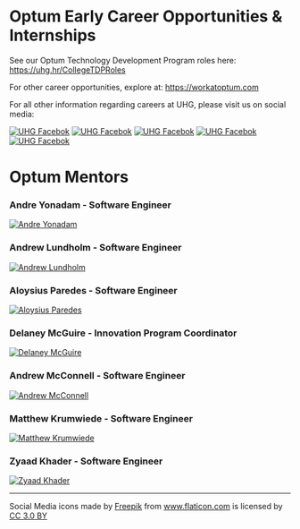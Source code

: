 # Optum Early Career Opportunities & Internships

See our Optum Technology Development Program roles here: <https://uhg.hr/CollegeTDPRoles>

For other career opportunities, explore at: <https://workatoptum.com>

For all other information regarding careers at UHG, please visit us on social media:

<a href="https://facebook.com/uhgcareers" rel="Facebook">![UHG Facebok](https://github.com/optumhack/HackIllinois2019/blob/master/Assets/facebook.png)</a>
<a href="https://Instagram.com/uhgcareers" rel="Instagram">![UHG Facebok](https://github.com/optumhack/HackIllinois2019/blob/master/Assets/instagram.png)</a>
<a href="https://uhg.hr/UHGLICompany" rel="LinkedIn">![UHG Facebok](https://github.com/optumhack/HackIllinois2019/blob/master/Assets/linkedin.png)</a>
<a href="https://twitter.com/UHGCareers" rel="Twitter">![UHG Facebok](https://github.com/optumhack/HackIllinois2019/blob/master/Assets/twitter.png)</a>
<a href="https://youtube.com/user/uhgcareers" rel="Youtube">![UHG Facebok](https://github.com/optumhack/HackIllinois2019/blob/master/Assets/youtube.png)</a>

# Optum Mentors

### Andre Yonadam - Software Engineer

<a href="https://www.linkedin.com/in/andreyonadam/" rel="Facebook">![Andre Yonadam](https://github.com/optumhack/HackIllinois2019/blob/master/Assets/ay.jpeg)</a>

### Andrew Lundholm - Software Engineer

<a href="https://www.linkedin.com/in/andrew-lundholm-9546b5b7/" rel="Facebook">![Andrew Lundholm](https://github.com/optumhack/HackIllinois2019/blob/master/Assets/al.jpg)</a>

### Aloysius Paredes - Software Engineer

<a href="https://www.linkedin.com/in/aloysius-paredes/" rel="Facebook">![Aloysius Paredes](https://github.com/optumhack/HackIllinois2019/blob/master/Assets/ap.jpeg)</a>

### Delaney McGuire - Innovation Program Coordinator

<a href="https://www.linkedin.com/in/delaney-mcguire/" rel="Facebook">![Delaney McGuire](https://github.com/optumhack/HackIllinois2019/blob/master/Assets/dm.jpeg)</a>

### Andrew McConnell - Software Engineer

<a href="https://www.linkedin.com/in/andrew-mcconnell-15b95468/" rel="Facebook">![Andrew McConnell](https://github.com/optumhack/HackIllinois2019/blob/master/Assets/am.jpeg)</a>

### Matthew Krumwiede - Software Engineer

<a href="https://www.linkedin.com/in/matthew-krumwiede/" rel="Facebook">![Matthew Krumwiede](https://github.com/optumhack/HackIllinois2019/blob/master/Assets/mk.jpeg)</a>

### Zyaad Khader - Software Engineer

<a href="https://www.linkedin.com/in/zyaad-khader-40b621129/" rel="Facebook">![Zyaad Khader](https://github.com/optumhack/HackIllinois2019/blob/master/Assets/zk.jpeg)</a>

---

<div>Social Media icons made by <a href="https://www.flaticon.com/authors/freepik" title="Freepik">Freepik</a> from <a href="https://www.flaticon.com/" 		    title="Flaticon">www.flaticon.com</a> is licensed by <a href="http://creativecommons.org/licenses/by/3.0/" 		    title="Creative Commons BY 3.0" target="_blank">CC 3.0 BY</a></div>
